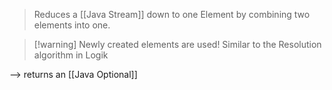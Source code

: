 > Reduces a [[Java Stream]] down to one Element by combining two elements into one.

> [!warning] Newly created elements are used!
> Similar to the Resolution algorithm in Logik

--> returns an [[Java Optional]]

